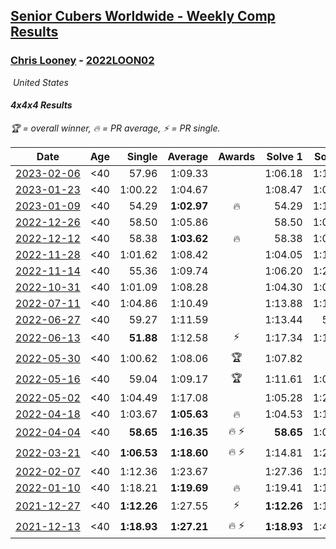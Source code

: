 <style>table {white-space: nowrap;}</style>
<link rel="stylesheet" type="text/css" href="/scw-comp/css/flags.css" />

## [Senior Cubers Worldwide - Weekly Comp Results](/scw-comp/results/)
### [Chris Looney](README.md) - [2022LOON02](https://www.worldcubeassociation.org/persons/2022LOON02?event=444)

<i class="flag flag-US" />&nbsp;United States

#### 4x4x4 Results

<span style="white-space: nowrap;">🏆 = overall winner</span>, <span style="white-space: nowrap;">🔥 = PR average</span>, <span style="white-space: nowrap;">⚡ = PR single</span>.

| Date | Age | Single | Average | Awards | Solve 1 | Solve 2 | Solve 3 | Solve 4 | Solve 5 | Video |
| :--: | :--: | --: | --: | :--: | --: | --: | --: | --: | --: | :-- |
| [2023-02-06](../../results/2023-02-06/444.md) | <40 | 57.96 | 1:09.33 |  | 1:06.18 | 1:18.62 | 57.96 | 1:17.52 | 1:04.28 | [Desktop](https://www.facebook.com/chris.looney/videos/517261730584864) / [Mobile](https://m.facebook.com/chris.looney/videos/517261730584864) |
| [2023-01-23](../../results/2023-01-23/444.md) | <40 | 1:00.22 | 1:04.67 |  | 1:08.47 | 1:09.64 | 1:02.19 | 1:00.22 | 1:03.34 | [Desktop](https://www.facebook.com/chris.looney/videos/728414098717685) / [Mobile](https://m.facebook.com/chris.looney/videos/728414098717685) |
| [2023-01-09](../../results/2023-01-09/444.md) | <40 | 54.29 | **1:02.97** | 🔥 | 54.29 | 1:12.40 | 1:01.50 | 56.83 | 1:10.58 | [Desktop](https://www.facebook.com/chris.looney/videos/5738067362909313) / [Mobile](https://m.facebook.com/chris.looney/videos/5738067362909313) |
| [2022-12-26](../../results/2022-12-26/444.md) | <40 | 58.50 | 1:05.86 |  | 58.50 | 1:07.89 | 1:02.51 | 1:23.50 | 1:07.19 | [Desktop](https://www.facebook.com/chris.looney/videos/5509311475863537) / [Mobile](https://m.facebook.com/chris.looney/videos/5509311475863537) |
| [2022-12-12](../../results/2022-12-12/444.md) | <40 | 58.38 | **1:03.62** | 🔥 | 58.38 | 1:05.40 | 1:01.29 | 1:04.16 | 1:11.10 | [Desktop](https://www.facebook.com/chris.looney/videos/672245984681195) / [Mobile](https://m.facebook.com/chris.looney/videos/672245984681195) |
| [2022-11-28](../../results/2022-11-28/444.md) | <40 | 1:01.62 | 1:08.42 |  | 1:04.05 | 1:15.58 | 1:01.62 | 1:08.52 | 1:12.69 | [Desktop](https://www.facebook.com/chris.looney/videos/685377056378994) / [Mobile](https://m.facebook.com/chris.looney/videos/685377056378994) |
| [2022-11-14](../../results/2022-11-14/444.md) | <40 | 55.36 | 1:09.74 |  | 1:06.20 | 1:21.54 | 1:22.84 | 1:01.48 | 55.36 | [Desktop](https://www.facebook.com/chris.looney/videos/829117108349960) / [Mobile](https://m.facebook.com/chris.looney/videos/829117108349960) |
| [2022-10-31](../../results/2022-10-31/444.md) | <40 | 1:01.09 | 1:08.28 |  | 1:04.30 | 1:01.09 | 1:21.19 | 1:09.89 | 1:10.66 | [Desktop](https://www.facebook.com/chris.looney/videos/510216817653423) / [Mobile](https://m.facebook.com/chris.looney/videos/510216817653423) |
| [2022-07-11](../../results/2022-07-11/444.md) | <40 | 1:04.86 | 1:10.49 |  | 1:13.88 | 1:16.12 | 1:07.84 | 1:04.86 | 1:09.74 | [Desktop](https://www.facebook.com/chris.looney/videos/720136379078206) / [Mobile](https://m.facebook.com/chris.looney/videos/720136379078206) |
| [2022-06-27](../../results/2022-06-27/444.md) | <40 | 59.27 | 1:11.59 |  | 1:13.44 | 59.27 | 1:20.63 | 1:12.49 | 1:08.85 | [Desktop](https://www.facebook.com/chris.looney/videos/5133538903410563) / [Mobile](https://m.facebook.com/chris.looney/videos/5133538903410563) |
| [2022-06-13](../../results/2022-06-13/444.md) | <40 | **51.88** | 1:12.58 | ⚡ | 1:17.34 | 1:16.19 | 1:12.56 | **51.88** | 1:08.99 | [Desktop](https://www.facebook.com/chris.looney/videos/336059225367789) / [Mobile](https://m.facebook.com/chris.looney/videos/336059225367789) |
| [2022-05-30](../../results/2022-05-30/444.md) | <40 | 1:00.62 | 1:08.06 | 🏆 | 1:07.82 | DNF | 1:00.62 | 1:10.73 | 1:05.63 | [Desktop](https://www.facebook.com/chris.looney/videos/545525843738798) / [Mobile](https://m.facebook.com/chris.looney/videos/545525843738798) |
| [2022-05-16](../../results/2022-05-16/444.md) | <40 | 59.04 | 1:09.17 | 🏆 | 1:11.61 | 1:07.14 | 1:08.76 | 1:17.17 | 59.04 | [Desktop](https://www.facebook.com/chris.looney/videos/294979022726234) / [Mobile](https://m.facebook.com/chris.looney/videos/294979022726234) |
| [2022-05-02](../../results/2022-05-02/444.md) | <40 | 1:04.49 | 1:17.08 |  | 1:05.28 | 1:24.77 | 1:27.64 | 1:21.20 | 1:04.49 | [Desktop](https://www.facebook.com/chris.looney/videos/1164258324371123) / [Mobile](https://m.facebook.com/chris.looney/videos/1164258324371123) |
| [2022-04-18](../../results/2022-04-18/444.md) | <40 | 1:03.67 | **1:05.63** | 🔥 | 1:04.53 | 1:12.69 | 1:05.06 | 1:07.30 | 1:03.67 | [Desktop](https://www.facebook.com/chris.looney/videos/415396723830237) / [Mobile](https://m.facebook.com/chris.looney/videos/415396723830237) |
| [2022-04-04](../../results/2022-04-04/444.md) | <40 | **58.65** | **1:16.35** | 🔥 ⚡ | **58.65** | 1:06.59 | 1:22.87 | 1:19.60 | 1:24.00 | [Desktop](https://www.facebook.com/chris.looney/videos/1114455972464997) / [Mobile](https://m.facebook.com/chris.looney/videos/1114455972464997) |
| [2022-03-21](../../results/2022-03-21/444.md) | <40 | **1:06.53** | **1:18.60** | 🔥 ⚡ | 1:14.81 | 1:20.76 | DNF | **1:06.53** | 1:20.23 | [Desktop](https://www.facebook.com/chris.looney/videos/1128532781321918) / [Mobile](https://m.facebook.com/chris.looney/videos/1128532781321918) |
| [2022-02-07](../../results/2022-02-07/444.md) | <40 | 1:12.36 | 1:23.67 |  | 1:27.36 | 1:12.36 | 1:20.95 | 1:23.62 | 1:26.45 | [Desktop](https://www.facebook.com/chris.looney/videos/299900552042702) / [Mobile](https://m.facebook.com/chris.looney/videos/299900552042702) |
| [2022-01-10](../../results/2022-01-10/444.md) | <40 | 1:18.21 | **1:19.69** | 🔥 | 1:19.41 | 1:18.39 | 1:21.28 | 1:18.21 | 1:38.71 | [Desktop](https://www.facebook.com/chris.looney/videos/4676381435750319) / [Mobile](https://m.facebook.com/chris.looney/videos/4676381435750319) |
| [2021-12-27](../../results/2021-12-27/444.md) | <40 | **1:12.26** | 1:27.55 | ⚡ | **1:12.26** | 1:19.09 | 1:44.19 | 1:19.38 | DNF | [Desktop](https://www.facebook.com/chris.looney/videos/704903463826517) / [Mobile](https://m.facebook.com/chris.looney/videos/704903463826517) |
| [2021-12-13](../../results/2021-12-13/444.md) | <40 | **1:18.93** | **1:27.21** | 🔥 ⚡ | **1:18.93** | 1:40.98 | 1:26.04 | 1:24.43 | 1:31.16 | [Desktop](https://www.facebook.com/chris.looney/videos/448050793374736) / [Mobile](https://m.facebook.com/chris.looney/videos/448050793374736) |


<!-- Global site tag (gtag.js) - Google Analytics -->
<script async src="https://www.googletagmanager.com/gtag/js?id=UA-86348435-3"></script>
<script>window.dataLayer = window.dataLayer || []; function gtag() {dataLayer.push(arguments);} gtag('js', new Date()); gtag('config', 'UA-86348435-3');</script>
